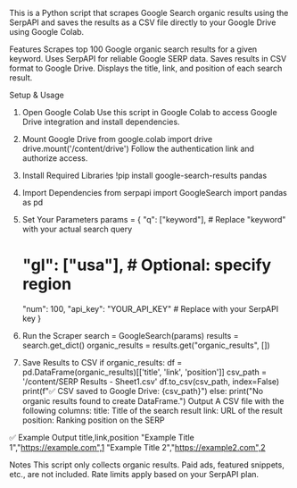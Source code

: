 This is a Python script that scrapes Google Search organic results using the SerpAPI and saves the results as a CSV file directly to your Google Drive using Google Colab.

Features
Scrapes top 100 Google organic search results for a given keyword.
Uses SerpAPI for reliable Google SERP data.
Saves results in CSV format to Google Drive.
Displays the title, link, and position of each search result.

Setup & Usage
1. Open Google Colab
Use this script in Google Colab to access Google Drive integration and install dependencies.

2. Mount Google Drive
from google.colab import drive
drive.mount('/content/drive')
Follow the authentication link and authorize access.

3. Install Required Libraries
!pip install google-search-results pandas

5. Import Dependencies
from serpapi import GoogleSearch
import pandas as pd

7. Set Your Parameters
params = {
    "q": ["keyword"],  # Replace "keyword" with your actual search query
    # "gl": ["usa"],   # Optional: specify region
    "num": 100,
    "api_key": "YOUR_API_KEY"  # Replace with your SerpAPI key
}

8. Run the Scraper
search = GoogleSearch(params)
results = search.get_dict()
organic_results = results.get("organic_results", [])

10. Save Results to CSV
if organic_results:
    df = pd.DataFrame(organic_results)[['title', 'link', 'position']]
    csv_path = '/content/SERP Results - Sheet1.csv'
    df.to_csv(csv_path, index=False)
    print(f"✅ CSV saved to Google Drive: {csv_path}")
else:
    print("No organic results found to create DataFrame.")
Output
A CSV file with the following columns:
title: Title of the search result
link: URL of the result
position: Ranking position on the SERP

✅ Example Output
title,link,position
"Example Title 1","https://example.com",1
"Example Title 2","https://example2.com",2

Notes
This script only collects organic results. Paid ads, featured snippets, etc., are not included.
Rate limits apply based on your SerpAPI plan.
